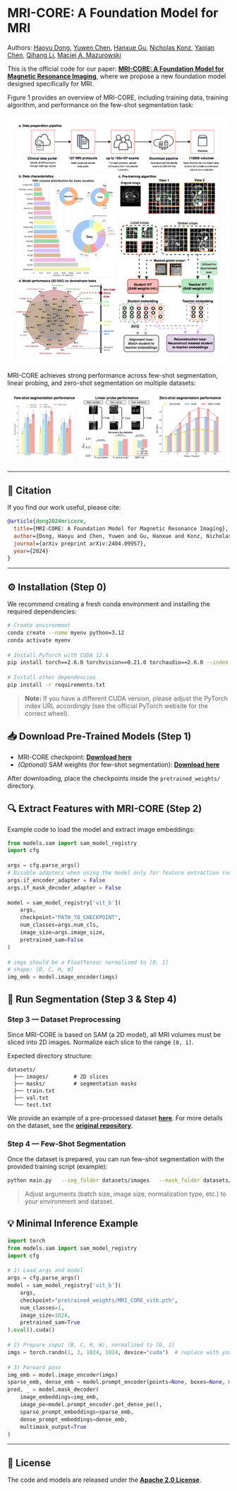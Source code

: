 # MRI-CORE: A Foundation Model for MRI

Authors: [Haoyu Dong](https://scholar.google.com/citations?user=eZVEUCIAAAAJ&hl=en), [Yuwen Chen](https://scholar.google.com/citations?user=61s49p0AAAAJ&hl=en), [Hanxue Gu](https://scholar.google.com/citations?hl=en&user=aGjCpQUAAAAJ&view_op=list_works&sortby=pubdate), [Nicholas Konz](https://scholar.google.com/citations?user=a9rXidMAAAAJ&hl=en), [Yaqian Chen](https://scholar.google.com/citations?user=iegKFuQAAAAJ&hl=en), [Qihang Li](https://scholar.google.com/citations?user=Yw9_kMQAAAAJ&hl=en), [Maciej A. Mazurowski](https://scholar.google.com/citations?user=HlxjJPQAAAAJ&hl=zh-CN)

This is the official code for our paper: **[MRI-CORE: A Foundation Model for Magnetic Resonance Imaging](https://arxiv.org/abs/2404.09957)**, where we propose a new foundation model designed specifically for MRI.

Figure 1 provides an overview of MRI-CORE, including training data, training algorithm, and performance on the few-shot segmentation task:

![Fig1: Overview of fine-tuning strategies based on dataset availability.](figs/overview.png)

MRI-CORE achieves strong performance across few-shot segmentation, linear probing, and zero-shot segmentation on multiple datasets:

![Fig2: Performance of MRI-CORE on multiple tasks and datasets.](figs/result_combo.png)

---

## 📖 Citation

If you find our work useful, please cite:

```bibtex
@article{dong2024mricore,
  title={MRI-CORE: A Foundation Model for Magnetic Resonance Imaging},
  author={Dong, Haoyu and Chen, Yuwen and Gu, Hanxue and Konz, Nicholas and Chen, Yaqian and Li, Qihang and Mazurowski, Maciej A},
  journal={arXiv preprint arXiv:2404.09957},
  year={2024}
}
```

---

## ⚙️ Installation (Step 0)

We recommend creating a fresh conda environment and installing the required dependencies:

```bash
# Create environment
conda create --name myenv python=3.12
conda activate myenv

# Install PyTorch with CUDA 12.4
pip install torch==2.6.0 torchvision==0.21.0 torchaudio==2.6.0 --index-url https://download.pytorch.org/whl/cu124

# Install other dependencies
pip install -r requirements.txt
```

> **Note:** If you have a different CUDA version, please adjust the PyTorch index URL accordingly (see the official PyTorch website for the correct wheel).
> 
## 📥 Download Pre-Trained Models (Step 1)

- MRI-CORE checkpoint: **[Download here](https://drive.google.com/file/d/1nPkTI3H0vsujlzwY8jxjKwAbOCTJv4yW/view?usp=sharing)**
- *(Optional)* SAM weights (for few-shot segmentation): **[Download here](https://dl.fbaipublicfiles.com/segment_anything/sam_vit_b_01ec64.pth)**

After downloading, place the checkpoints inside the `pretrained_weights/` directory.

## 🔍 Extract Features with MRI-CORE (Step 2)

Example code to load the model and extract image embeddings:

```python
from models.sam import sam_model_registry
import cfg

args = cfg.parse_args()
# Disable adapters when using the model only for feature extraction (no fine-tuning)
args.if_encoder_adapter = False
args.if_mask_decoder_adapter = False

model = sam_model_registry['vit_b'](
    args,
    checkpoint="PATH_TO_CHECKPOINT",
    num_classes=args.num_cls,
    image_size=args.image_size,
    pretrained_sam=False
)

# imgs should be a FloatTensor normalized to [0, 1]
# shape: [B, C, H, W]
img_emb = model.image_encoder(imgs)
```

## 🩻 Run Segmentation (Step 3 & Step 4)

### Step 3 — Dataset Preprocessing

Since MRI-CORE is based on SAM (a 2D model), all MRI volumes must be sliced into 2D images. Normalize each slice to the range `[0, 1]`.

Expected directory structure:

```
datasets/
  ├── images/        # 2D slices
  ├── masks/         # segmentation masks
  ├── train.txt
  ├── val.txt
  └── test.txt
```

We provide an example of a pre-processed dataset **[here](https://drive.google.com/file/d/1oWoVGdwXwNTVr1oTLV_dRDGEJZyKJLnJ/view?usp=sharing)**. For more details on the dataset, see the **[original repository](https://github.com/Hirriririir/Multimodal-Multiethnic-Thigh-Muscle-MRI-analysis)**.

### Step 4 — Few-Shot Segmentation

Once the dataset is prepared, you can run few-shot segmentation with the provided training script (example):

```bash
python main.py   --img_folder datasets/images   --mask_folder datasets/masks   --train_img_list datasets/train.txt   --val_img_list datasets/val.txt   --test_img_list datasets/test.txt   --n_type slice_norm   --image_size 1024   --b 4   --num_cls 1   --checkpoint pretrained_weights/MRI_CORE_vitb.pth
```

> Adjust arguments (batch size, image size, normalization type, etc.) to your environment and dataset.

## 💡 Minimal Inference Example

```python
import torch
from models.sam import sam_model_registry
import cfg

# 1) Load args and model
args = cfg.parse_args()
model = sam_model_registry['vit_b'](
    args,
    checkpoint="pretrained_weights/MRI_CORE_vitb.pth",
    num_classes=1,
    image_size=1024,
    pretrained_sam=True
).eval().cuda()

# 2) Prepare input (B, C, H, W), normalized to [0, 1]
imgs = torch.randn(1, 3, 1024, 1024, device="cuda")  # replace with your preprocessed image tensor

# 3) Forward pass
img_emb = model.image_encoder(imgs)
sparse_emb, dense_emb = model.prompt_encoder(points=None, boxes=None, masks=None)
pred, _ = model.mask_decoder(
    image_embeddings=img_emb,
    image_pe=model.prompt_encoder.get_dense_pe(),
    sparse_prompt_embeddings=sparse_emb,
    dense_prompt_embeddings=dense_emb,
    multimask_output=True
)
```

---

## 📜 License

The code and models are released under the **[Apache 2.0 License](./LICENSE)**.
